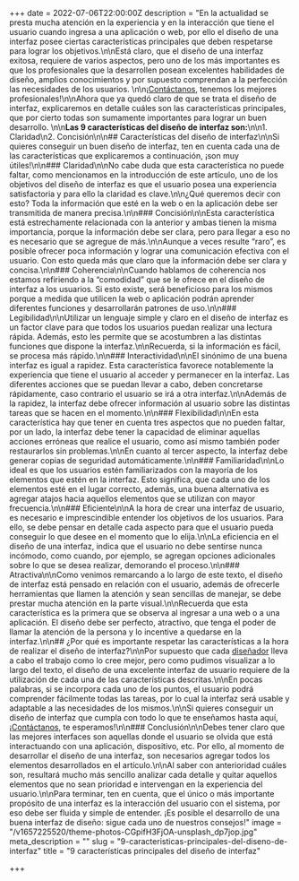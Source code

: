 +++
date = 2022-07-06T22:00:00Z
description = "En la actualidad se presta mucha atención en la experiencia y en la interacción que tiene el usuario cuando ingresa a una aplicación o web, por ello el diseño de una interfaz posee ciertas características principales que deben respetarse para lograr los objetivos.\n\nEstá claro, que el diseño de una interfaz exitosa, requiere de varios aspectos, pero uno de los más importantes es que los profesionales que la desarrollen posean excelentes habilidades de diseño, amplios conocimientos y por supuesto comprendan a la perfección las necesidades de los usuarios. \n\n¡[Contáctanos](/es/contact), tenemos los mejores profesionales!\n\nAhora que ya quedó claro de que se trata el diseño de interfaz, explicaremos en detalle cuáles son las características principales, que por cierto todas son sumamente importantes para lograr un buen desarrollo. \n\n**Las 9 características del diseño de interfaz son:**\n\n1. Claridad\n2. Concisión\n\n## Características del diseño de interfaz\n\nSi quieres conseguir un buen diseño de interfaz, ten en cuenta cada una de las características que explicaremos a continuación, ¡son muy útiles!\n\n### Claridad\n\nNo cabe duda que esta característica no puede faltar, como mencionamos en la introducción de este artículo, uno de los objetivos del diseño de interfaz es que el usuario posea una experiencia satisfactoria y para ello la claridad es clave.\n\n¿Qué queremos decir con esto? Toda la información que esté en la web o en la aplicación debe ser transmitida de manera precisa.\n\n### Concisión\n\nEsta característica está estrechamente relacionada con la anterior y ambas tienen la misma importancia, porque la información debe ser clara, pero para llegar a eso no es necesario que se agregue de más.\n\nAunque a veces resulte “raro”, es posible ofrecer poca información y lograr una comunicación efectiva con el usuario. Con esto queda más que claro que la información debe ser clara y concisa.\n\n### Coherencia\n\nCuando hablamos de coherencia nos estamos refiriendo a la “comodidad” que se le ofrece en el diseño de interfaz a los usuarios. Si esto existe, será beneficioso para los mismos porque a medida que utilicen la web o aplicación podrán aprender diferentes funciones y desarrollarán patrones de uso.\n\n### Legibilidad\n\nUtilizar un lenguaje simple y claro en el diseño de interfaz es un factor clave para que todos los usuarios puedan realizar una lectura rápida. Además, esto les permite que se acostumbren a las distintas funciones que dispone la interfaz.\n\nRecuerda, si la información es fácil, se procesa más rápido.\n\n### Interactividad\n\nEl sinónimo de una buena interfaz es igual a rapidez. Esta característica favorece notablemente la experiencia que tiene el usuario al acceder y permanecer en la interfaz. Las diferentes acciones que se puedan llevar a cabo, deben concretarse rápidamente, caso contrario el usuario se irá a otra interfaz.\n\nAdemás de la rapidez, la interfaz debe ofrecer información al usuario sobre las distintas tareas que se hacen en el momento.\n\n### Flexibilidad\n\nEn esta característica hay que tener en cuenta tres aspectos que no pueden faltar, por un lado, la interfaz debe tener la capacidad de eliminar aquellas acciones erróneas que realice el usuario, como así mismo también poder restaurarlos sin problemas.\n\nEn cuanto al tercer aspecto, la interfaz debe generar copias de seguridad automáticamente.\n\n### Familiaridad\n\nLo ideal es que los usuarios estén familiarizados con la mayoría de los elementos que estén en la interfaz. Esto significa, que cada uno de los elementos esté en el lugar correcto, además, una buena alternativa es agregar atajos hacia aquellos elementos que se utilizan con mayor frecuencia.\n\n### Eficiente\n\nA la hora de crear una interfaz de usuario, es necesario e imprescindible entender los objetivos de los usuarios. Para ello, se debe pensar en detalle cada aspecto para que el usuario pueda conseguir lo que desee en el momento que lo elija.\n\nLa eficiencia en el diseño de una interfaz, indica que el usuario no debe sentirse nunca incómodo, como cuando, por ejemplo, se agregan opciones adicionales sobre lo que se desea realizar, demorando el proceso.\n\n### Atractiva\n\nComo venimos remarcando a lo largo de este texto, el diseño de interfaz está pensado en relación con el usuario, además de ofrecerle herramientas que llamen la atención y sean sencillas de manejar, se debe prestar mucha atención en la parte visual.\n\nRecuerda que esta característica es la primera que se observa al ingresar a una web o a una aplicación. El diseño debe ser perfecto, atractivo, que tenga el poder de llamar la atención de la persona y lo incentive a quedarse en la interfaz.\n\n## ¿Por qué es importante respetar las características a la hora de realizar el diseño de interfaz?\n\nPor supuesto que cada [diseñador](https://blog.ida.cl/diseno/que-hace-disenador-interfaces/) lleva a cabo el trabajo como lo cree mejor, pero como pudimos visualizar a lo largo del texto, el diseño de una excelente interfaz de usuario requiere de la utilización de cada una de las características descritas.\n\nEn pocas palabras, si se incorpora cada uno de los puntos, el usuario podrá comprender fácilmente todas las tareas, por lo cual la interfaz será usable y adaptable a las necesidades de los mismos.\n\nSi quieres conseguir un diseño de interfaz que cumpla con todo lo que te enseñamos hasta aquí, ¡[Contáctanos](/es/contact), te esperamos!\n\n### Conclusión\n\nDebes tener claro que las mejores interfaces son aquellas donde el usuario se olvida que está interactuando con una aplicación, dispositivo, etc. Por ello, al momento de desarrollar el diseño de una interfaz, son necesarios agregar todos los elementos desarrollados en el artículo.\n\nAl saber con anterioridad cuáles son, resultará mucho más sencillo analizar cada detalle y quitar aquellos elementos que no sean prioridad e intervengan en la experiencia del usuario.\n\nPara terminar, ten en cuenta, que el único o más importante propósito de una interfaz es la interacción del usuario con el sistema, por eso debe ser fluida y simple de entender. ¡Es posible el desarrollo de una buena interfaz de diseño: sigue cada uno de nuestros consejos!"
image = "/v1657225520/theme-photos-CGpifH3FjOA-unsplash_dp7jop.jpg"
meta_description = ""
slug = "9-caracteristicas-principales-del-diseno-de-interfaz"
title = "9 características principales del diseño de interfaz"

+++

